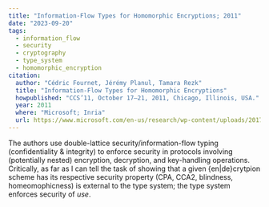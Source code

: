 ```yaml
---
title: "Information-Flow Types for Homomorphic Encryptions; 2011"
date: "2023-09-20"
tags:
  - information_flow
  - security
  - cryptography
  - type_system
  - homomorphic_encryption
citation:
  author: "Cédric Fournet, Jérémy Planul, Tamara Rezk"
  title: "Information-Flow Types for Homomorphic Encryptions"
  howpublished: "CCS’11, October 17–21, 2011, Chicago, Illinois, USA."
  year: 2011
  where: "Microsoft; Inria"
  url: https://www.microsoft.com/en-us/research/wp-content/uploads/2017/01/information-flow-types-for-homomorphic-encryptions-ccs11.pdf
---
```


The authors use double-lattice security/information-flow typing (confidentiality & integrity)
to enforce security in protocols involving (potentially nested) encryption, decryption, 
and key-handling operations. 
Critically, as far as I can tell the task of showing that a given {en|de}crytpion scheme
has its respective security property (CPA, CCA2, blindness, homeomophicness) is external to the type system;
the type system enforces security of _use_.

